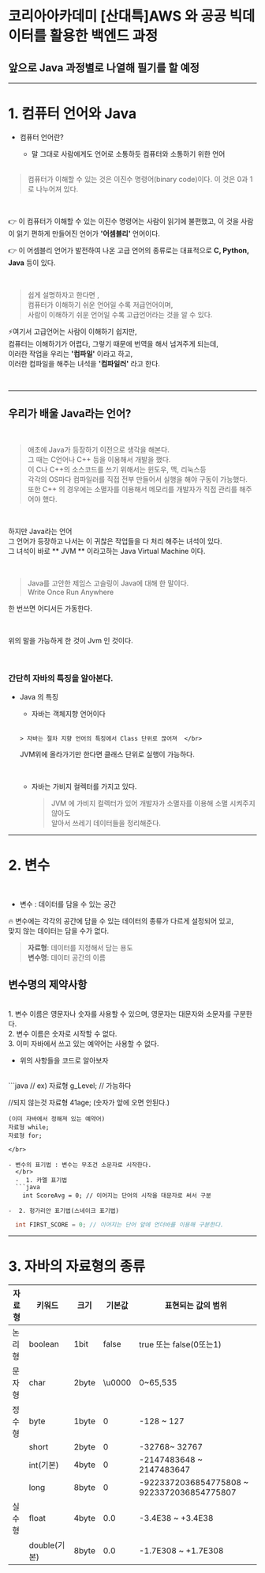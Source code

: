 # 코리아아카데미 [산대특]AWS 와 공공 빅데이터를 활용한 백엔드 과정

## 앞으로 Java 과정별로 나열해 필기를 할 예정
---

# 1. 컴퓨터 언어와 Java

- 컴퓨터 언어란?
  - 말 그대로 사람에게도 언어로 소통하듯 컴퓨터와 소통하기 위한 언어
  
  </br>
  
> 컴퓨터가 이해할 수 있는 것은 이진수 명령어(binary code)이다. 이 것은 0과 1로 나누어져 있다.

</br>

👉 이 컴퓨터가 이해할 수 있는 이진수 명령어는 사람이 읽기에 불편했고, 이 것을 사람이 읽기 편하게 만들어진 언어가 **'어셈블리'** 언어이다.

👉 이 어셈블리 언어가 발전하여 나온 고급 언어의 종류로는 대표적으로 **C, Python, Java** 등이 있다.

</br>

> 쉽게 설명하자고 한다면 , </br>
컴퓨터가 이해하기 쉬운 언어일 수록 저급언어이며, </br>
사람이 이해하기 쉬운 언어일 수록 고급언어라는 것을 알 수 있다.

⚡여기서 고급언어는 사람이 이해하기 쉽지만, </br>
  컴퓨터는 이해하기가 어렵다, 그렇기 때문에 번역을 해서 넘겨주게 되는데, </br>
  이러한 작업을 우리는 **'컴파일'** 이라고 하고, </br>
  이러한 컴파일을 해주는 녀석을 **'컴파일러'** 라고 한다.
  
  </br>
  
  ---
  
  ## 우리가 배울 Java라는 언어?
  
  </br>
  
  > 애초에 Java가 등장하기 이전으로 생각을 해본다. </br>
  그 때는 C언어나 C++ 등을 이용해서 개발을 했다. </br>
  이 C나 C++의 소스코드를 쓰기 위해서는 윈도우, 맥, 리눅스등 </br>
  각각의 OS마다 컴파일러를 직접 전부 만들어서 실행을 해야 구동이 가능했다. </br>
  또한 C++ 의 경우에는 소멸자를 이용해서 메모리를 개발자가 직접 관리를 해주어야 했다.
  
  </br>
  
  하지만 Java라는 언어 </br>
  그 언어가 등장하고 나서는 이 귀찮은 작업들을 다 처리 해주는 녀석이 있다. </br>
  그 녀석이 바로 ** JVM ** 이라고하는 Java Virtual Machine 이다.
  
  </br>
  
  > Java를 고안한 제임스 고슬링이 Java에 대해 한 말이다. </br>
  Write Once Run Anywhere
  
  한 번쓰면 어디서든 가동한다. 
  
  </br>
  
  위의 말을 가능하게 한 것이 Jvm 인 것이다.
  
  </br>
  
  ### 간단히 자바의 특징을 알아본다.
  
  - Java 의 특징
    - 자바는 객체지향 언어이다
    </br>
    
        > 자바는 절차 지향 언어의 특징에서 Class 단위로 끊어져  </br>
    JVM위에 올라가기만 한다면 클래스 단위로 실행이 가능하다.

    </br>

    - 자바는 가비지 컬렉터를 가지고 있다.
      </br>
          
        > JVM 에 가비지 컬렉터가 있어 개발자가 소멸자를 이용해 소멸 시켜주지 않아도 </br>
    알아서 쓰레기 데이터들을 정리해준다.

---

# 2. 변수
</br>

- 변수 : 데이터를 담을 수 있는 공간

🔥 변수에는 각각의 공간에 담을 수 있는 데이터의 종류가 다르게 설정되어 있고, </br>
맞지 않는 데이터는 담을 수가 없다. </br>

> **자료형**: 데이터를 지정해서 담는 용도 </br>
**변수명**: 데이터 공간의 이름

## 변수명의 제약사항
</br>
1. 변수 이름은 영문자나 숫자를 사용할 수 있으며, 영문자는 대문자와 소문자를 구분한다. </br>
2. 변수 이름은 숫자로 시작할 수 없다. </br>
3. 이미 자바에서 쓰고 있는 예약어는 사용할 수 없다.

- 위의 사항들을 코드로 알아보자
</br>
```java
// ex) 자료형 g_Level; // 가능하다

//되지 않는것
	자료형 41age; (숫자가 앞에 오면 안된다.)
    
    (이미 자바에서 정해져 있는 예약어)
    자료형 while;
    자료형 for;
```
</br>

- 변수의 표기법 : 변수는 무조건 소문자로 시작한다.
  </br>
  -  1. 카멜 표기법
  ```java
    int ScoreAvg = 0; // 이어지는 단어의 시작을 대문자로 써서 구분
  ```
    -  2. 헝가리안 표기법(스네이크 표기법)
  ```java
    int FIRST_SCORE = 0; // 이어지는 단어 앞에 언더바를 이용해 구분한다.
  ```
  
---

# 3. 자바의 자료형의 종류

| 자료형 | 키워드        |크기|기본값|표현되는 값의 범위|
|-----|------------|---|---|---|
| 논리형 | boolean    |1bit|false|true 또는 false(0또는1)|
| 문자형 | char       |2byte|\u0000|0~65,535|
| 정수형 | byte       |1byte|0|-128 ~ 127|
|     |  short     |2byte|0|-32768~ 32767|
|     | int(기본)    |4byte|0|-2147483648 ~ 2147483647|
|     | long       |8byte|0|-9223372036854775808 ~ 9223372036854775807|
| 실수형 | float      |4byte|0.0|-3.4E38 ~ +3.4E38|
|     | double(기본) |8byte|0.0|-1.7E308 ~ +1.7E308|

